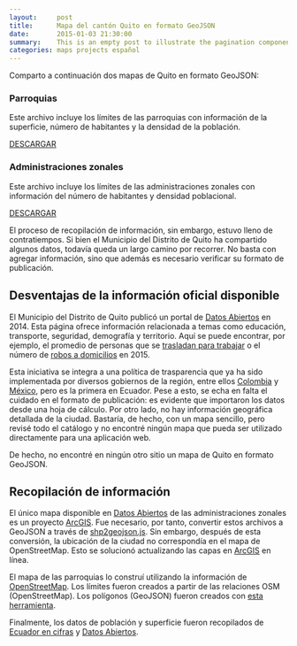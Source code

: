 ```yaml
---
layout:     post
title:      Mapa del cantón Quito en formato GeoJSON
date:       2015-01-03 21:30:00
summary:    This is an empty post to illustrate the pagination component with Pixyll.
categories: maps projects español
---
```


Comparto a continuación dos mapas de Quito en formato GeoJSON:

### Parroquias

Este archivo incluye los límites de las parroquias con información de la superficie, número de habitantes y la densidad de la población.

<script src="https://embed.github.com/view/geojson/flandrade/quito-crime-map/master/data/parroquias_quito.geojson"></script>

[DESCARGAR](https://raw.githubusercontent.com/flandrade/quito-crime-map/master/data/parroquias_quito.geojson)


### Administraciones zonales

Este archivo incluye los límites de las administraciones zonales con información del número de habitantes y densidad poblacional.

<script src="https://embed.github.com/view/geojson/flandrade/quito-crime-map/master/data/zonales_quito.geojson"></script>

[DESCARGAR](https://raw.githubusercontent.com/flandrade/quito-crime-map/master/data/zonales_quito.geojson)


El proceso de recopilación de información, sin embargo, estuvo lleno de contratiempos. Si bien el Municipio del Distrito de Quito ha compartido algunos datos, todavía queda un largo camino por recorrer. No basta con agregar información, sino que además es necesario verificar su formato de publicación.


## Desventajas de la información oficial disponible

El Municipio del Distrito de Quito publicó un portal de [Datos Abiertos](http://datosabiertos.quito.gob.ec/) en 2014. Esta página ofrece información relacionada a temas como educación, transporte, seguridad, demografía y territorio. Aquí se puede encontrar, por ejemplo, el promedio de personas que se [trasladan para trabajar](http://datos.quito.gob.ec/datastreams/141/promedio-de-personas-que-se-transladan-para-trabajar/) o el número de [robos a domicilios](http://datos.quito.gob.ec/datastreams/670/numero-de-denuncias-por-robos-a-domicilios-2015/) en 2015.

Esta iniciativa se integra a una política de trasparencia que ya ha sido implementada por diversos gobiernos de la región, entre ellos [Colombia](http://www.datos.gov.co/frm/buscador/frmBuscador.aspx) y [México](http://datos.gob.mx/), pero es la primera en Ecuador. Pese a esto, se echa en falta el cuidado en el formato de publicación: es evidente que importaron los datos desde una hoja de cálculo. Por otro lado, no hay información geográfica detallada de la ciudad. Bastaría, de hecho, con un mapa sencillo, pero revisé todo el catálogo y no encontré ningún mapa que pueda ser utilizado directamente para una aplicación web.

De hecho, no encontré en ningún otro sitio un mapa de Quito en formato GeoJSON.

## Recopilación de información

El único mapa disponible en [Datos Abiertos](http://datosabiertos.quito.gob.ec/) de las administraciones zonales es un proyecto [ArcGIS](http://datosabiertos.quito.gob.ec/index.php/descargas). Fue necesario, por tanto, convertir estos archivos a GeoJSON a través de [shp2geojson.js](https://github.com/gipong/shp2geojson.js). Sin embargo, después de esta conversión, la ubicación de la ciudad no correspondía en el mapa de OpenStreetMap. Esto se solucionó actualizando las capas en [ArcGIS](https://www.arcgis.com/home/) en línea.

El mapa de las parroquias lo construí utilizando la información de [OpenStreetMap](http://wiki.openstreetmap.org/wiki/WikiProject_Ecuador). Los límites fueron creados a partir de las relaciones OSM (OpenStreetMap). Los polígonos (GeoJSON) fueron creados con [esta herramienta](http://polygons.openstreetmap.fr/index.py).

Finalmente, los datos de población y superficie fueron recopilados de [Ecuador en cifras](http://www.ecuadorencifras.gob.ec/informacion-censal-cantonal/) y [Datos Abiertos](http://datosabiertos.quito.gob.ec/).

